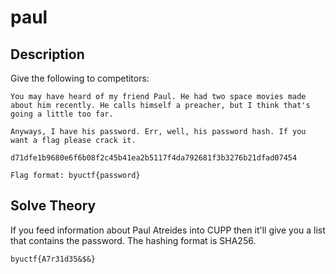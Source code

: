 # paul

## Description
Give the following to competitors:
```
You may have heard of my friend Paul. He had two space movies made about him recently. He calls himself a preacher, but I think that's going a little too far. 

Anyways, I have his password. Err, well, his password hash. If you want a flag please crack it. 

d71dfe1b9680e6f6b08f2c45b41ea2b5117f4da792681f3b3276b21dfad07454

Flag format: byuctf{password}
```

## Solve Theory

If you feed information about Paul Atreides into CUPP then it'll give you a list that contains the password. The hashing format is SHA256. 

`byuctf{A7r31d35&$&}`